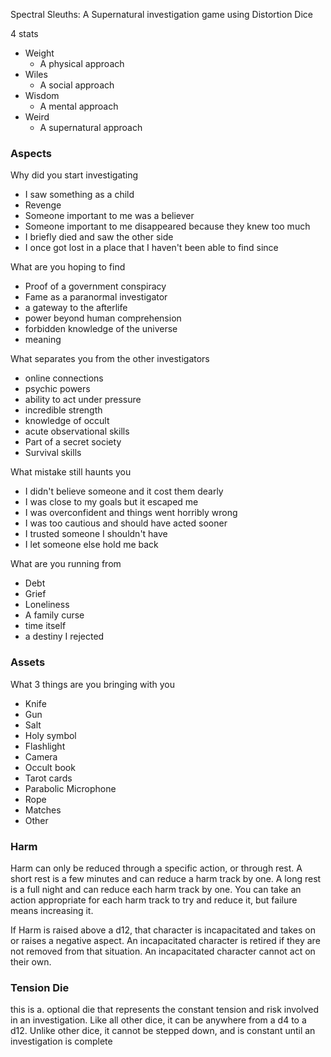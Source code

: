 Spectral Sleuths: A Supernatural investigation game using Distortion Dice

4 stats

- Weight
    - A physical approach
- Wiles
    - A social approach
- Wisdom
    - A mental approach
- Weird
    - A supernatural approach

### Aspects

Why did you start investigating

- I saw something as a child
- Revenge
- Someone important to me was a believer
- Someone important to me disappeared because they knew too much
- I briefly died and saw the other side
- I once got lost in a place that I haven't been able to find since

What are you hoping to find

- Proof of a government conspiracy
- Fame as a paranormal investigator
- a gateway to the afterlife
- power beyond human comprehension
- forbidden knowledge of the universe
- meaning

What separates you from the other investigators

- online connections
- psychic powers
- ability to act under pressure
- incredible strength
- knowledge of occult
- acute observational skills
- Part of a secret society
- Survival skills

What mistake still haunts you

- I didn't believe someone and it cost them dearly
- I was close to my goals but it escaped me
- I was overconfident and things went horribly wrong
- I was too cautious and should have acted sooner
- I trusted someone I shouldn't have
- I let someone else hold me back

What are you running from

- Debt
- Grief
- Loneliness
- A family curse
- time itself
- a destiny I rejected

### Assets

What 3 things are you bringing with you

- Knife
- Gun
- Salt
- Holy symbol
- Flashlight
- Camera
- Occult book
- Tarot cards
- Parabolic Microphone
- Rope
- Matches
- Other

### Harm

Harm can only be reduced through a specific action, or through rest. A short rest is a few minutes and can reduce a harm track by one. A long rest is a full night and can reduce each harm track by one. You can take an action appropriate for each harm track to try and reduce it, but failure means increasing it.

If Harm is raised above a d12, that character is incapacitated and takes on or raises a negative aspect. An incapacitated character is retired if they are not removed from that situation. An incapacitated character cannot act on their own.

### Tension Die

this is a. optional die that represents the constant tension and risk involved in an investigation. Like all other dice, it can be anywhere from a d4 to a d12. Unlike other dice, it cannot be stepped down, and is constant until an investigation is complete 